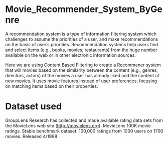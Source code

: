 # Movie_Recommender_System_ByGenre
A recommendation system is a type of information filtering system which challenges to assume the priorities of a user, and make recommendations on the basis of user’s priorities. Recommendation systems help users find and select items (e.g., books, movies, restaurants) from the huge number available on the web or in other electronic information sources.

Here we are using Content Based Filtering to create a Recommener system that will movies based on the similarity between the content (e.g., genres, directors, actors) of the movies a user has already liked and the content of new movies. It uses movie features instead of user preferences, focusing on matching items based on their properties. 

# Dataset used

GroupLens Research has collected and made available rating data sets from the MovieLens web site (http://movielens.org). MovieLens 100K movie ratings. Stable benchmark dataset. 100,000 ratings from 1000 users on 1700 movies. Released 4/1998
